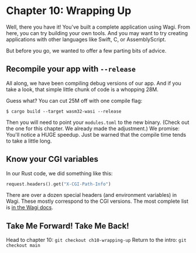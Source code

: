 # Chapter 10: Wrapping Up

Well, there you have it! You've built a complete application using Wagi.
From here, you can try building your own tools. And you may want to try creating
applications with other languages like Swift, C, or AssemblyScript.

But before you go, we wanted to offer a few parting bits of advice.

## Recompile your app with `--release`

All along, we have been compiling debug versions of our app. And if you take a look,
that simple little chunk of code is a whopping 28M.

Guess what? You can cut 25M off with one compile flag:

```console
$ cargo build --target wasm32-wasi --release
```

Then you will need to point your `modules.toml` to the new binary. (Check out the one for
this chapter. We already made the adjustment.) We promise: You'll notice a HUGE speedup.
Just be warned that the compile time tends to take a little long.

## Know your CGI variables

In our Rust code, we did something like this:

```rust
request.headers().get("X-CGI-Path-Info")
```

There are over a dozen special headers (and environment variables) in Wagi. These mostly
correspond to the CGI versions. The most complete list is [in the Wagi docs](https://github.com/deislabs/wagi/blob/main/docs/environment_variables.md).

## Take Me Forward! Take Me Back!

Head to chapter 10: `git checkout ch10-wrapping-up`
Return to the intro: `git checkout main`
